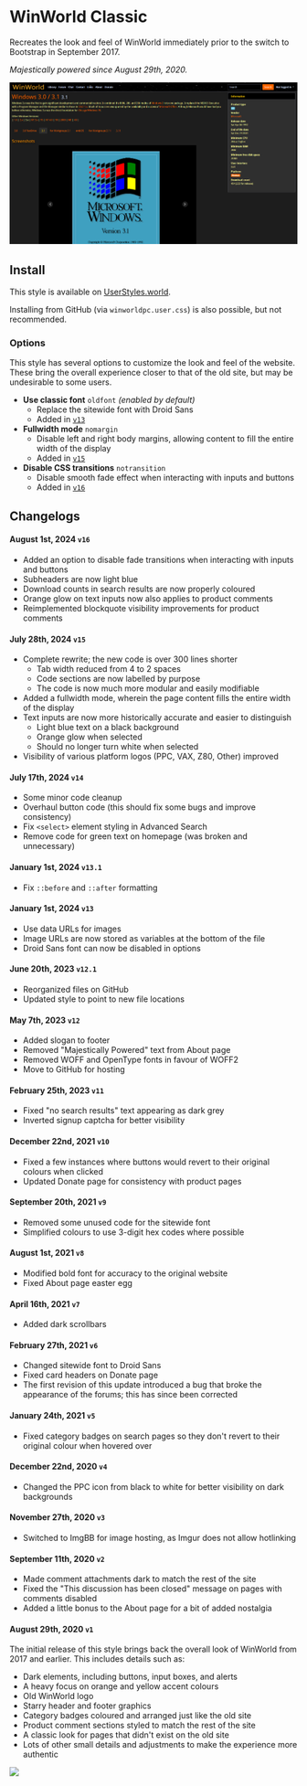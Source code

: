 # WinWorld Classic
Recreates the look and feel of WinWorld immediately prior to the switch to Bootstrap in September 2017.

*Majestically powered since August 29th, 2020.*

![screenshot](preview.png)

## Install
This style is available on [UserStyles.world](https://userstyles.world/style/512/winworld-classic).

Installing from GitHub (via `winworldpc.user.css`) is also possible, but not recommended.

### Options
This style has several options to customize the look and feel of the website. These bring the overall experience closer to that of the old site, but may be undesirable to some users.

* **Use classic font** `oldfont` *(enabled by default)*
    * Replace the sitewide font with Droid Sans
    * Added in [`v13`](https://github.com/CocoTheMii/winworld-classic#january-1st-2024-v13)
* **Fullwidth mode** `nomargin`
    * Disable left and right body margins, allowing content to fill the entire width of the display
    * Added in [`v15`](https://github.com/CocoTheMii/winworld-classic#july-28th-2024-v15)
* **Disable CSS transitions** `notransition`
    * Disable smooth fade effect when interacting with inputs and buttons
    * Added in [`v16`](https://github.com/CocoTheMii/winworld-classic#august-1st-2024-v16)

## Changelogs
#### August 1st, 2024 `v16`
* Added an option to disable fade transitions when interacting with inputs and buttons
* Subheaders are now light blue
* Download counts in search results are now properly coloured
* Orange glow on text inputs now also applies to product comments
* Reimplemented blockquote visibility improvements for product comments

#### July 28th, 2024 `v15`
* Complete rewrite; the new code is over 300 lines shorter
    * Tab width reduced from 4 to 2 spaces
    * Code sections are now labelled by purpose
    * The code is now much more modular and easily modifiable
* Added a fullwidth mode, wherein the page content fills the entire width of the display
* Text inputs are now more historically accurate and easier to distinguish
    * Light blue text on a black background
    * Orange glow when selected
    * Should no longer turn white when selected
* Visibility of various platform logos (PPC, VAX, Z80, Other) improved

#### July 17th, 2024 `v14`
* Some minor code cleanup
* Overhaul button code (this should fix some bugs and improve consistency)
* Fix `<select>` element styling in Advanced Search
* Remove code for green text on homepage (was broken and unnecessary)

#### January 1st, 2024 `v13.1`
* Fix `::before` and `::after` formatting

#### January 1st, 2024 `v13`
* Use data URLs for images
* Image URLs are now stored as variables at the bottom of the file
* Droid Sans font can now be disabled in options

#### June 20th, 2023 `v12.1`
* Reorganized files on GitHub
* Updated style to point to new file locations

#### May 7th, 2023 `v12`
* Added slogan to footer
* Removed "Majestically Powered" text from About page
* Removed WOFF and OpenType fonts in favour of WOFF2
* Move to GitHub for hosting

#### February 25th, 2023 `v11`
* Fixed "no search results" text appearing as dark grey
* Inverted signup captcha for better visibility

#### December 22nd, 2021 `v10`
* Fixed a few instances where buttons would revert to their original colours when clicked
* Updated Donate page for consistency with product pages

#### September 20th, 2021 `v9`
* Removed some unused code for the sitewide font
* Simplified colours to use 3-digit hex codes where possible

#### August 1st, 2021 `v8`
* Modified bold font for accuracy to the original website
* Fixed About page easter egg

#### April 16th, 2021 `v7`
* Added dark scrollbars

#### February 27th, 2021 `v6`
* Changed sitewide font to Droid Sans
* Fixed card headers on Donate page
* The first revision of this update introduced a bug that broke the appearance of the forums; this has since been corrected

#### January 24th, 2021 `v5`
* Fixed category badges on search pages so they don't revert to their original colour when hovered over

#### December 22nd, 2020 `v4`
* Changed the PPC icon from black to white for better visibility on dark backgrounds

#### November 27th, 2020 `v3`
* Switched to ImgBB for image hosting, as Imgur does not allow hotlinking

#### September 11th, 2020 `v2`
* Made comment attachments dark to match the rest of the site
* Fixed the "This discussion has been closed" message on pages with comments disabled
* Added a little bonus to the About page for a bit of added nostalgia

#### August 29th, 2020 `v1`
The initial release of this style brings back the overall look of WinWorld from 2017 and earlier. This includes details such as:
* Dark elements, including buttons, input boxes, and alerts
* A heavy focus on orange and yellow accent colours
* Old WinWorld logo
* Starry header and footer graphics
* Category badges coloured and arranged just like the old site
* Product comment sections styled to match the rest of the site
* A classic look for pages that didn't exist on the old site
* Lots of other small details and adjustments to make the experience more authentic

![](images/mu-logo.png)